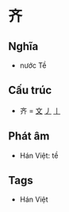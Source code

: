 # 齐

## Nghĩa

* nước Tề

## Cấu trúc
* 齐 = [文](文.md) [丿](丿.md) [丨](丨.md)

## Phát âm

* Hán Việt: tề

## Tags
* Hán Việt

<script>window.HANZI_FIELD='齐';</script>
